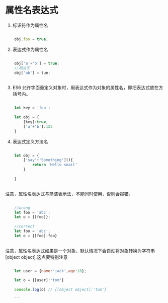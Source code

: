 
# 属性名表达式

1. 标识符作为属性名

```javascript

    obj.foo = true;

```
2. 表达式作为属性名

```javascript

    obj['a'+'b'] = true;
    //相当于
    obj['ab'] = tue;
    
```
3. ES6 允许字面量定义对象时，用表达式作为对象的属性名，即把表达式放在方括号内。

```javascript

    let key = 'foo';
    
    let obj = {
        [key]:true,
        ['a'+'b']:123
    }

```
    
4. 表达式定义方法名

```javascript

    let obj = {
        ['say'+'Something'](){
            return 'Hello snail'
        }
        
    }
   
```
     
注意，属性名表达式与简洁表示法，不能同时使用，否则会报错。

```javascript

    //wrong
    let foo = 'abc';
    let o = {[foo]};
    
    //correct
    let foo = 'abc';
    let o = {[foo]:foo}
    
```
    
注意，属性名表达式如果是一个对象，默认情况下会自动将对象转换为字符串\[object object\],这点要特别注意

```javascript

    let user = {name:'jack',age:18};
    
    let o = {[user]:"tom"}
    
    console.log(o) // {[object object]:'tom'}
    
    ```
    